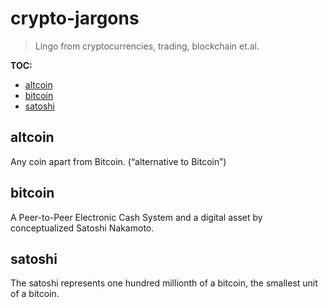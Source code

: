 # crypto-jargons
> Lingo from cryptocurrencies, trading, blockchain et.al.

__TOC:__

<!-- RM(noparent,notop) -->

* [altcoin](#altcoin)
* [bitcoin](#bitcoin)
* [satoshi](#satoshi)


<!-- /RM -->

## altcoin
Any coin apart from Bitcoin. (“alternative to Bitcoin”)

## bitcoin
A Peer-to-Peer Electronic Cash System and a digital asset by conceptualized Satoshi Nakamoto.

## satoshi
The satoshi represents one hundred millionth of a bitcoin, the smallest unit of a bitcoin.





